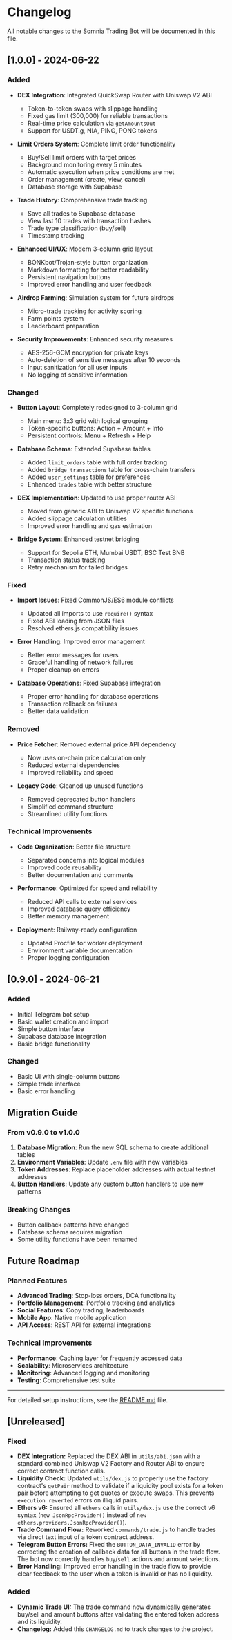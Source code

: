 # Changelog

All notable changes to the Somnia Trading Bot will be documented in this file.

## [1.0.0] - 2024-06-22

### Added
- **DEX Integration**: Integrated QuickSwap Router with Uniswap V2 ABI
  - Token-to-token swaps with slippage handling
  - Fixed gas limit (300,000) for reliable transactions
  - Real-time price calculation via `getAmountsOut`
  - Support for USDT.g, NIA, PING, PONG tokens

- **Limit Orders System**: Complete limit order functionality
  - Buy/Sell limit orders with target prices
  - Background monitoring every 5 minutes
  - Automatic execution when price conditions are met
  - Order management (create, view, cancel)
  - Database storage with Supabase

- **Trade History**: Comprehensive trade tracking
  - Save all trades to Supabase database
  - View last 10 trades with transaction hashes
  - Trade type classification (buy/sell)
  - Timestamp tracking

- **Enhanced UI/UX**: Modern 3-column grid layout
  - BONKbot/Trojan-style button organization
  - Markdown formatting for better readability
  - Persistent navigation buttons
  - Improved error handling and user feedback

- **Airdrop Farming**: Simulation system for future airdrops
  - Micro-trade tracking for activity scoring
  - Farm points system
  - Leaderboard preparation

- **Security Improvements**: Enhanced security measures
  - AES-256-GCM encryption for private keys
  - Auto-deletion of sensitive messages after 10 seconds
  - Input sanitization for all user inputs
  - No logging of sensitive information

### Changed
- **Button Layout**: Completely redesigned to 3-column grid
  - Main menu: 3x3 grid with logical grouping
  - Token-specific buttons: Action + Amount + Info
  - Persistent controls: Menu + Refresh + Help

- **Database Schema**: Extended Supabase tables
  - Added `limit_orders` table with full order tracking
  - Added `bridge_transactions` table for cross-chain transfers
  - Added `user_settings` table for preferences
  - Enhanced `trades` table with better structure

- **DEX Implementation**: Updated to use proper router ABI
  - Moved from generic ABI to Uniswap V2 specific functions
  - Added slippage calculation utilities
  - Improved error handling and gas estimation

- **Bridge System**: Enhanced testnet bridging
  - Support for Sepolia ETH, Mumbai USDT, BSC Test BNB
  - Transaction status tracking
  - Retry mechanism for failed bridges

### Fixed
- **Import Issues**: Fixed CommonJS/ES6 module conflicts
  - Updated all imports to use `require()` syntax
  - Fixed ABI loading from JSON files
  - Resolved ethers.js compatibility issues

- **Error Handling**: Improved error management
  - Better error messages for users
  - Graceful handling of network failures
  - Proper cleanup on errors

- **Database Operations**: Fixed Supabase integration
  - Proper error handling for database operations
  - Transaction rollback on failures
  - Better data validation

### Removed
- **Price Fetcher**: Removed external price API dependency
  - Now uses on-chain price calculation only
  - Reduced external dependencies
  - Improved reliability and speed

- **Legacy Code**: Cleaned up unused functions
  - Removed deprecated button handlers
  - Simplified command structure
  - Streamlined utility functions

### Technical Improvements
- **Code Organization**: Better file structure
  - Separated concerns into logical modules
  - Improved code reusability
  - Better documentation and comments

- **Performance**: Optimized for speed and reliability
  - Reduced API calls to external services
  - Improved database query efficiency
  - Better memory management

- **Deployment**: Railway-ready configuration
  - Updated Procfile for worker deployment
  - Environment variable documentation
  - Proper logging configuration

## [0.9.0] - 2024-06-21

### Added
- Initial Telegram bot setup
- Basic wallet creation and import
- Simple button interface
- Supabase database integration
- Basic bridge functionality

### Changed
- Basic UI with single-column buttons
- Simple trade interface
- Basic error handling

## Migration Guide

### From v0.9.0 to v1.0.0

1. **Database Migration**: Run the new SQL schema to create additional tables
2. **Environment Variables**: Update `.env` file with new variables
3. **Token Addresses**: Replace placeholder addresses with actual testnet addresses
4. **Button Handlers**: Update any custom button handlers to use new patterns

### Breaking Changes
- Button callback patterns have changed
- Database schema requires migration
- Some utility functions have been renamed

## Future Roadmap

### Planned Features
- **Advanced Trading**: Stop-loss orders, DCA functionality
- **Portfolio Management**: Portfolio tracking and analytics
- **Social Features**: Copy trading, leaderboards
- **Mobile App**: Native mobile application
- **API Access**: REST API for external integrations

### Technical Improvements
- **Performance**: Caching layer for frequently accessed data
- **Scalability**: Microservices architecture
- **Monitoring**: Advanced logging and monitoring
- **Testing**: Comprehensive test suite

---

For detailed setup instructions, see the [README.md](README.md) file.

## [Unreleased]

### Fixed
- **DEX Integration:** Replaced the DEX ABI in `utils/abi.json` with a standard combined Uniswap V2 Factory and Router ABI to ensure correct contract function calls.
- **Liquidity Check:** Updated `utils/dex.js` to properly use the factory contract's `getPair` method to validate if a liquidity pool exists for a token pair before attempting to get quotes or execute swaps. This prevents `execution reverted` errors on illiquid pairs.
- **Ethers v6:** Ensured all `ethers` calls in `utils/dex.js` use the correct v6 syntax (`new JsonRpcProvider()` instead of `new ethers.providers.JsonRpcProvider()`).
- **Trade Command Flow:** Reworked `commands/trade.js` to handle trades via direct text input of a token contract address.
- **Telegram Button Errors:** Fixed the `BUTTON_DATA_INVALID` error by correcting the creation of callback data for all buttons in the trade flow. The bot now correctly handles `buy`/`sell` actions and amount selections.
- **Error Handling:** Improved error handling in the trade flow to provide clear feedback to the user when a token is invalid or has no liquidity.

### Added
- **Dynamic Trade UI:** The trade command now dynamically generates buy/sell and amount buttons after validating the entered token address and its liquidity.
- **Changelog:** Added this `CHANGELOG.md` to track changes to the project. 